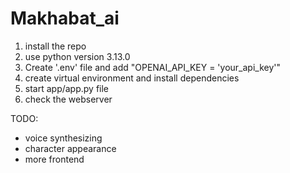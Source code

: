 # Makhabat_ai

1) install the repo
2) use python version 3.13.0
3) Create '.env' file and add "OPENAI_API_KEY = 'your_api_key'"
4) create virtual environment and install dependencies
5) start app/app.py file
6) check the webserver


TODO: 
* voice synthesizing
* character appearance
* more frontend
